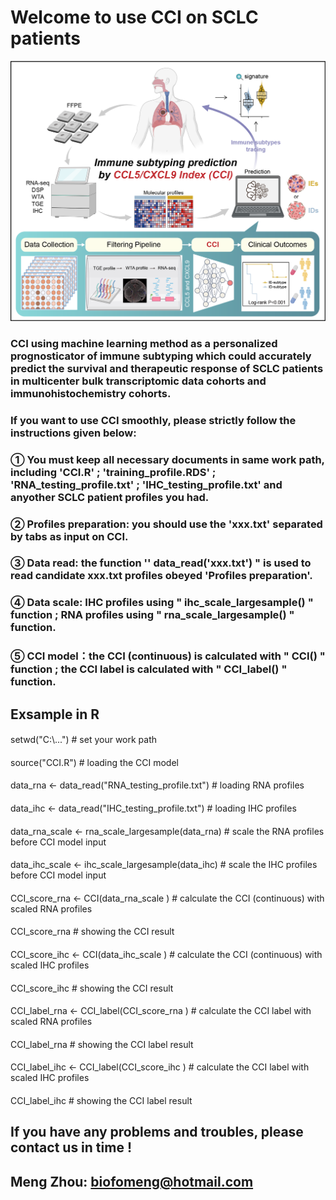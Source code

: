 #  Welcome to use CCI on SCLC patients
![image](https://github.com/zhangzc-bio/CCI-png/blob/main/SCLC%20graphic%20abstract.png)

### CCI using machine learning method as a personalized prognosticator of immune subtyping which could accurately predict the survival and therapeutic response of SCLC patients in multicenter bulk transcriptomic data cohorts and immunohistochemistry cohorts. 

### If you want to use CCI smoothly, please strictly follow the instructions given below:

### ① You must keep all necessary documents in same work path, including 'CCI.R' ; 'training_profile.RDS' ; 'RNA_testing_profile.txt' ; 'IHC_testing_profile.txt' and anyother SCLC patient profiles you had.

### ② Profiles preparation: you should use the 'xxx.txt' separated by tabs as input on CCI.

### ③ Data read: the function '' data_read('xxx.txt') " is used to read candidate xxx.txt profiles obeyed 'Profiles preparation'.

### ④ Data scale: IHC profiles using " ihc_scale_largesample() " function ;  RNA profiles using " rna_scale_largesample() " function.

### ⑤ CCI model：the CCI (continuous) is calculated with " CCI() " function ; the CCI label is calculated with " CCI_label() " function.

## Exsample in R
####
setwd("C:\\...") # set your work path
####
source("CCI.R") # loading the CCI model
####
data_rna <- data_read("RNA_testing_profile.txt")  # loading RNA profiles
####
data_ihc <- data_read("IHC_testing_profile.txt")  # loading IHC profiles
####
data_rna_scale <-  rna_scale_largesample(data_rna) # scale the RNA profiles before CCI model input
####
data_ihc_scale <-  ihc_scale_largesample(data_ihc) # scale the IHC profiles before CCI model input
####
CCI_score_rna <- CCI(data_rna_scale ) # calculate the CCI (continuous) with scaled RNA profiles
####
CCI_score_rna # showing the CCI result
####
CCI_score_ihc <- CCI(data_ihc_scale ) # calculate the CCI (continuous) with scaled IHC profiles
####
CCI_score_ihc # showing the CCI result
####
CCI_label_rna <- CCI_label(CCI_score_rna ) # calculate the CCI label with scaled RNA profiles
####
CCI_label_rna # showing the CCI label result
####
CCI_label_ihc <- CCI_label(CCI_score_ihc ) # calculate the CCI label with scaled IHC profiles
####
CCI_label_ihc # showing the CCI label result

## If you have any problems and troubles, please contact us in time !
## Meng Zhou: biofomeng@hotmail.com









